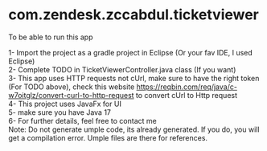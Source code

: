 # com.zendesk.zccabdul.ticketviewer

To be able to run this app

1- Import the project as a gradle project in Eclipse (Or your fav IDE, I used Eclipse)
<br />2- Complete TODO in TicketViewerController.java class (If you want)
<br />3- This app uses HTTP requests not cUrl, make sure to have the right token (For TODO above), check this website https://reqbin.com/req/java/c-w7oitglz/convert-curl-to-http-request 
to convert cUrl to Http request
<br />4- This project uses JavaFx for UI
<br />5- make sure you have Java 17
<br />6- For further details, feel free to contact me 
<br />Note: Do not generate umple code, its already generated. If you do, you will get a compilation error. Umple files are there for references.
